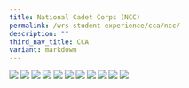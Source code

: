 ```yaml
---
title: National Cadet Corps (NCC)
permalink: /wrs-student-experience/cca/ncc/
description: ""
third_nav_title: CCA
variant: markdown
---
```

![](/images/CCA/NCC_1.jpg)
![](/images/CCA/NCC_2.jpg)
![](/images/CCA/NCC_3.jpg)
![](/images/CCA/NCC_4.jpg)
![](/images/CCA/NCC_5.jpg)
![](/images/CCA/NCC_6.jpg)
![](/images/CCA/NCC_7.jpg)
![](/images/CCA/NCC_8.jpg)
![](/images/CCA/NCC_9.jpg)
![](/images/CCA/NCC_10.jpg)
![](/images/CCA/NCC_11.jpg)